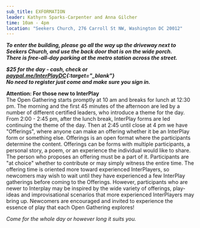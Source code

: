 ```yaml
---
sub_title: EXFORMATION
leader: Kathyrn Sparks-Carpenter and Anna Gilcher
time: 10am - 4pm
location: "Seekers Church, 276 Carroll St NW, Washington DC 20012"
---
```


<p/>

***To enter the building, please go all the way up the driveway next to Seekers
Church, and use the back door that is on the wide porch.<br>
There is free-all-day parking at the metro station across the street.***

***$25 for the day - cash, check or
[paypal.me/InterPlayDC](https://paypal.me/InterPlayDC){:target="_blank"}<br>
No need to register just come and make sure you sign in.***

**Attention: For those new to InterPlay**<br>
The Open Gathering starts promptly at 10 am and breaks for lunch at 12:30 pm.
The morning and the first 45 minutes of the afternoon are led by a number of
different certified leaders, who introduce a theme for the day. From 2:00 -
2:45 pm, after the lunch break, InterPlay forms are led continuing the theme of
the day. Then at 2:45 until close at 4 pm we have "Offerings", where anyone can
make an offering whether it be an InterPlay form or something else. Offerings is
an open format where the participants determine the content. Offerings can be
forms with multiple participants, a personal story, a poem, or an experience the
individual would like to share. The person who proposes an offering must be a
part of it. Participants are "at choice" whether to contribute or may simply
witness the entire time. The offering time is oriented more toward experienced
InterPlayers, so newcomers may wish to wait until they have experienced a few
InterPlay gatherings before coming to the Offerings.  However, participants who
are newer to Interplay may be inspired by the wide variety of offerings,
play-ideas and improvisational scenarios that more experienced InterPlayers may
bring up. Newcomers are encouraged and invited to experience the essence of play
that each Open Gathering explores!

*Come for the whole day or however long it suits you.*
